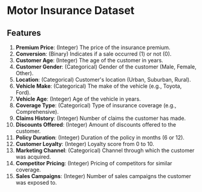 # Motor Insurance Dataset

## Features

1. **Premium Price**: (Integer) The price of the insurance premium.
2. **Conversion**: (Binary) Indicates if a sale occurred (1) or not (0).
3. **Customer Age**: (Integer) The age of the customer in years.
4. **Customer Gender**: (Categorical) Gender of the customer (Male, Female, Other).
5. **Location**: (Categorical) Customer's location (Urban, Suburban, Rural).
6. **Vehicle Make**: (Categorical) The make of the vehicle (e.g., Toyota, Ford).
7. **Vehicle Age**: (Integer) Age of the vehicle in years.
8. **Coverage Type**: (Categorical) Type of insurance coverage (e.g., Comprehensive).
9. **Claims History**: (Integer) Number of claims the customer has made.
10. **Discounts Offered**: (Integer) Amount of discounts offered to the customer.
11. **Policy Duration**: (Integer) Duration of the policy in months (6 or 12).
12. **Customer Loyalty**: (Integer) Loyalty score from 0 to 10.
13. **Marketing Channel**: (Categorical) Channel through which the customer was acquired.
14. **Competitor Pricing**: (Integer) Pricing of competitors for similar coverage.
15. **Sales Campaigns**: (Integer) Number of sales campaigns the customer was exposed to.

